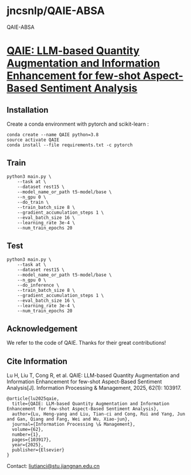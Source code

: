 # jncsnlp/QAIE-ABSA
QAIE-ABSA
# [QAIE: LLM-based Quantity Augmentation and Information Enhancement for few-shot Aspect-Based Sentiment Analysis](https://www.sciencedirect.com/science/article/pii/S0306457324002760?dgcid=author)

## Installation

Create a conda environment with pytorch and scikit-learn :
```
conda create --name QAIE python=3.8
source activate QAIE
conda install --file requirements.txt -c pytorch
```

## Train
```
python3 main.py \
    --task at \
    --dataset rest15 \
    --model_name_or_path t5-model/base \
    --n_gpu 0 \
    --do_train \
    --train_batch_size 8 \
    --gradient_accumulation_steps 1 \
    --eval_batch_size 16 \
    --learning_rate 3e-4 \
    --num_train_epochs 20
```

## Test
```
python3 main.py \
    --task at \
    --dataset rest15 \
    --model_name_or_path t5-model/base \
    --n_gpu 0 \
    --do_inference \
    --train_batch_size 8 \
    --gradient_accumulation_steps 1 \
    --eval_batch_size 16 \
    --learning_rate 3e-4 \
    --num_train_epochs 20
```

## Acknowledgement

We refer to the code of QAIE. Thanks for their great contributions!

## Cite Information

Lu H, Liu T, Cong R, et al. QAIE: LLM-based Quantity Augmentation and Information Enhancement for few-shot Aspect-Based Sentiment Analysis[J]. Information Processing & Management, 2025, 62(1): 103917.
```
@article{lu2025qaie,
  title={QAIE: LLM-based Quantity Augmentation and Information Enhancement for few-shot Aspect-Based Sentiment Analysis},
  author={Lu, Heng-yang and Liu, Tian-ci and Cong, Rui and Yang, Jun and Gan, Qiang and Fang, Wei and Wu, Xiao-jun},
  journal={Information Processing \& Management},
  volume={62},
  number={1},
  pages={103917},
  year={2025},
  publisher={Elsevier}
}
```
Contact: liutianci@stu.jiangnan.edu.cn


